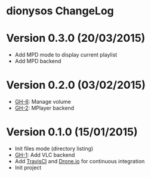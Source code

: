# dionysos ChangeLog

# Version 0.3.0 (20/03/2015)

- Add MPD mode to display current playlist
- Add MPD backend

# Version 0.2.0 (03/02/2015)

- [GH-6][]: Manage volume
- [GH-2][]: MPlayer backend

# Version 0.1.0 (15/01/2015)

- Init files mode (directory listing)
- [GH-1][]: Add VLC backend
- Add [TravisCI][] and [Drone.io][] for continuous integration
- Init project


[TravisCI]: https://travis-ci.org/nlamirault/dionysos
[Drone.io]: https://drone.io/github.com/nlamirault/dionysos


[GH-1]: https://github.com/nlamirault/dionysos/issues/1
[GH-2]: https://github.com/nlamirault/dionysos/issues/2
[GH-6]: https://github.com/nlamirault/dionysos/issues/6
